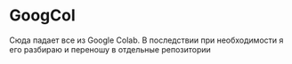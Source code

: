 # GoogCol
Сюда падает все из Google Colab. В последствии при необходимости я его разбираю и переношу в отдельные репозитории

